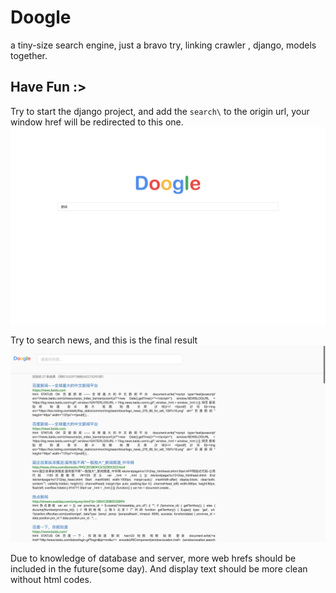 # Doogle
a tiny-size search engine, just a bravo try, linking crawler
, django, models together.

## Have Fun :> 

Try to start the django project, and add the `search\` to the 
origin url, your window href will be redirected to this one.
![](static/img/search-front.png)

Try to search news, and this is the final result
![](static/img/serach_result.png)


Due to knowledge of database and server, more web hrefs should 
be included in the future(some day). And display text should be more 
clean without html codes. 